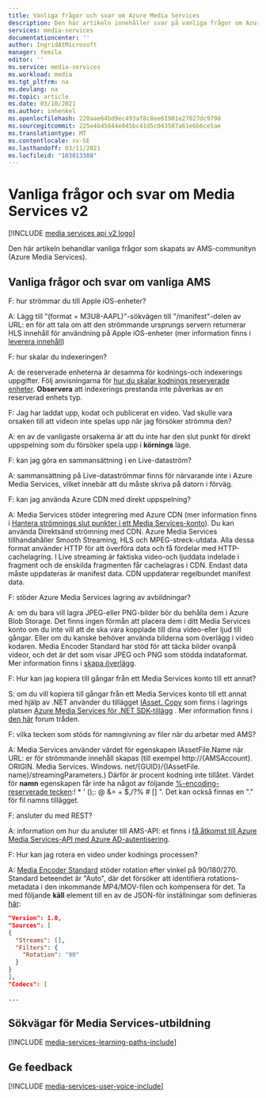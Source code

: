 ```yaml
---
title: Vanliga frågor och svar om Azure Media Services
description: Den här artikeln innehåller svar på vanliga frågor om Azure Media Services.
services: media-services
documentationcenter: ''
author: IngridAtMicrosoft
manager: femila
editor: ''
ms.service: media-services
ms.workload: media
ms.tgt_pltfrm: na
ms.devlang: na
ms.topic: article
ms.date: 03/10/2021
ms.author: inhenkel
ms.openlocfilehash: 220aae64bd9ec493af8c8ee61901e27027dc9798
ms.sourcegitcommit: 225e4b45844e845bc41d5c043587a61e6b6ce5ae
ms.translationtype: MT
ms.contentlocale: sv-SE
ms.lasthandoff: 03/11/2021
ms.locfileid: "103013388"
---
```

# <a name="media-services-v2-frequently-asked-questions"></a>Vanliga frågor och svar om Media Services v2

[!INCLUDE [media services api v2 logo](./includes/v2-hr.md)]

Den här artikeln behandlar vanliga frågor som skapats av AMS-communityn (Azure Media Services).

## <a name="general-ams-faqs"></a>Vanliga frågor och svar om vanliga AMS

F: hur strömmar du till Apple iOS-enheter?

A: Lägg till "(format = M3U8-AAPL)"-sökvägen till "/manifest"-delen av URL: en för att tala om att den strömmande ursprungs servern returnerar HLS innehåll för användning på Apple iOS-enheter (mer information finns i [leverera innehåll](media-services-deliver-content-overview.md))

F: hur skalar du indexeringen?

A: de reserverade enheterna är desamma för kodnings-och indexerings uppgifter. Följ anvisningarna för [hur du skalar kodnings reserverade enheter](media-services-scale-media-processing-overview.md). **Observera** att indexerings prestanda inte påverkas av en reserverad enhets typ.

F: Jag har laddat upp, kodat och publicerat en video. Vad skulle vara orsaken till att videon inte spelas upp när jag försöker strömma den?

A: en av de vanligaste orsakerna är att du inte har den slut punkt för direkt uppspelning som du försöker spela upp i **körnings** läge.  

F: kan jag göra en sammansättning i en Live-dataström?

A: sammansättning på Live-dataströmmar finns för närvarande inte i Azure Media Services, vilket innebär att du måste skriva på datorn i förväg.

F: kan jag använda Azure CDN med direkt uppspelning?

A: Media Services stöder integrering med Azure CDN (mer information finns i [Hantera strömnings slut punkter i ett Media Services-konto](media-services-portal-manage-streaming-endpoints.md)).  Du kan använda Direktsänd strömning med CDN. Azure Media Services tillhandahåller Smooth Streaming, HLS och MPEG-streck-utdata. Alla dessa format använder HTTP för att överföra data och få fördelar med HTTP-cachelagring. I Live streaming är faktiska video-och ljuddata indelade i fragment och de enskilda fragmenten får cachelagras i CDN. Endast data måste uppdateras är manifest data. CDN uppdaterar regelbundet manifest data.

F: stöder Azure Media Services lagring av avbildningar?

A: om du bara vill lagra JPEG-eller PNG-bilder bör du behålla dem i Azure Blob Storage. Det finns ingen förmån att placera dem i ditt Media Services konto om du inte vill att de ska vara kopplade till dina video-eller ljud till gångar. Eller om du kanske behöver använda bilderna som överlägg i video kodaren. Media Encoder Standard har stöd för att täcka bilder ovanpå videor, och det är det som visar JPEG och PNG som stödda indataformat. Mer information finns i [skapa överlägg](media-services-advanced-encoding-with-mes.md#overlay).

F: Hur kan jag kopiera till gångar från ett Media Services konto till ett annat?

S: om du vill kopiera till gångar från ett Media Services konto till ett annat med hjälp av .NET använder du tillägget [IAsset. Copy](https://github.com/Azure/azure-sdk-for-media-services-extensions/blob/dev/MediaServices.Client.Extensions/IAssetExtensions.cs#L354) som finns i lagrings platsen [Azure Media Services för .NET SDK-tillägg](https://github.com/Azure/azure-sdk-for-media-services-extensions/) . Mer information finns i [den här](https://social.msdn.microsoft.com/Forums/azure/28912d5d-6733-41c1-b27d-5d5dff2695ca/migrate-media-services-across-subscription?forum=MediaServices) forum tråden.

F: vilka tecken som stöds för namngivning av filer när du arbetar med AMS?

A: Media Services använder värdet för egenskapen IAssetFile.Name när URL: er för strömmande innehåll skapas (till exempel http://{AMSAccount}. ORIGIN. Media Services. Windows. net/{GUID}/{IAssetFile. name}/streamingParameters.) Därför är procent kodning inte tillåtet. Värdet för **namn** egenskapen får inte ha något av följande [%-encoding-reserverade tecken](https://en.wikipedia.org/wiki/Percent-encoding#Percent-encoding_reserved_characters):! * ' ();: @ &= + $,/?% # [] ". Det kan också finnas en "." för fil namns tillägget.

F: ansluter du med REST?

A: information om hur du ansluter till AMS-API: et finns i [få åtkomst till Azure Media Services-API med Azure AD-autentisering](media-services-use-aad-auth-to-access-ams-api.md). 

F: Hur kan jag rotera en video under kodnings processen?

A: [Media Encoder Standard](media-services-dotnet-encode-with-media-encoder-standard.md) stöder rotation efter vinkel på 90/180/270. Standard beteendet är "Auto", där det försöker att identifiera rotations-metadata i den inkommande MP4/MOV-filen och kompensera för det. Ta med följande **käll** element till en av de JSON-för inställningar som definieras [här](media-services-mes-presets-overview.md):

```json
"Version": 1.0,
"Sources": [
{
  "Streams": [],
  "Filters": {
    "Rotation": "90"
  }
}
],
"Codecs": [

...
```


## <a name="media-services-learning-paths"></a>Sökvägar för Media Services-utbildning
[!INCLUDE [media-services-learning-paths-include](../../../includes/media-services-learning-paths-include.md)]

## <a name="provide-feedback"></a>Ge feedback
[!INCLUDE [media-services-user-voice-include](../../../includes/media-services-user-voice-include.md)]
